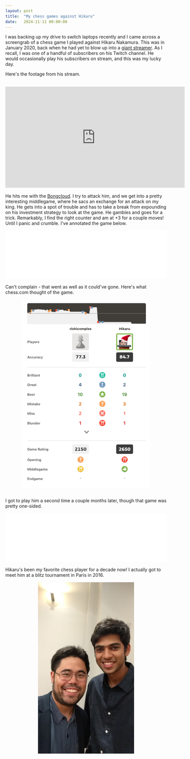 ```yaml
---
layout: post
title:  "My chess games against Hikaru"
date:   2024-11-11 00:00:00
---
```


I was backing up my drive to switch laptops recently and I came across a screengrab of a chess game I played against Hikaru Nakamura. This was in January 2020, back when he had yet to blow up into a [giant streamer](https://www.youtube.com/GMHikaru). As I recall, I was one of a handful of subscribers on his Twitch channel. He would occasionally play his subscribers on stream, and this was my lucky day. 
<!--more-->
Here's the footage from his stream.

<br>

<iframe width="560" height="315" src="https://www.youtube.com/embed/aILc2eeBGvE?si=T5lmv1kqKoNLvbWh" title="YouTube video player" frameborder="0" allow="accelerometer; autoplay; clipboard-write; encrypted-media; gyroscope; picture-in-picture; web-share" referrerpolicy="strict-origin-when-cross-origin" allowfullscreen></iframe>

<br>

He hits me with the [Bongcloud](https://en.wikipedia.org/wiki/Bongcloud_Attack). I try to attack him, and we get into a pretty interesting middlegame, where he sacs an exchange for an attack on my king. He gets into a spot of trouble and has to take a break from expounding on his investment strategy to look at the game. He gambles and goes for a trick. Remarkably, I find the right counter and am at +3 for a couple moves! Until I panic and crumble. I've annotated the game below.

<iframe id="12382857" allowtransparency="true" frameborder="0" style="width:100%;border:none;" src="//www.chess.com/emboard?id=12382857"></iframe><script nonce="chesscom-diagram">window.addEventListener("message",e=>{e['data']&&"12382857"===e['data']['id']&&document.getElementById(`${e['data']['id']}`)&&(document.getElementById(`${e['data']['id']}`).style.height=`${e['data']['frameHeight']+37}px`)});</script>

Can't complain - that went as well as it could've gone. Here's what chess.com thought of the game.

<img src="/assets/hikaru-review.png" alt="review" width="400" style="display: block; margin: auto;">

<br>

I got to play him a second time a couple months later, though that game was pretty one-sided.

<iframe id="12382883" allowtransparency="true" frameborder="0" style="width:100%;border:none;" src="//www.chess.com/emboard?id=12382883"></iframe><script nonce="chesscom-diagram">window.addEventListener("message",e=>{e['data']&&"12382883"===e['data']['id']&&document.getElementById(`${e['data']['id']}`)&&(document.getElementById(`${e['data']['id']}`).style.height=`${e['data']['frameHeight']+37}px`)});</script>

<br>

Hikaru's been my favorite chess player for a decade now! I actually got to meet him at a blitz tournament in Paris in 2016.

<img src="/assets/hikaru-selfie.jpg" alt="selfie" width="300" style="display: block; margin: auto;">
